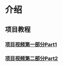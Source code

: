 # 介绍
## 项目教程     
### [项目视频第一部分Part1](https://www.youtube.com/watch?v=nKpM98I7PeM)
### [项目视频第二部分Part2](https://www.youtube.com/watch?v=jhB_GFgS6S0)






